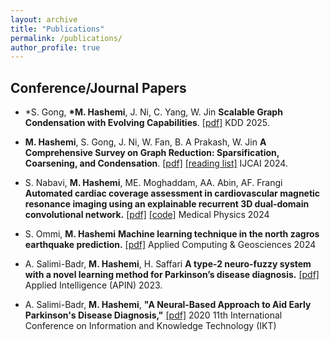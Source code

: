```yaml
---
layout: archive
title: "Publications"
permalink: /publications/
author_profile: true
---
```


## Conference/Journal Papers

- \*S. Gong, **\*M. Hashemi**, J. Ni, C. Yang, W. Jin **Scalable Graph Condensation with Evolving Capabilities**. [[pdf]](https://arxiv.org/abs/2502.17614) KDD 2025.

- **M. Hashemi**, S. Gong, J. Ni, W. Fan, B. A Prakash, W. Jin **A Comprehensive Survey on Graph Reduction: Sparsification, Coarsening, and Condensation**. [[pdf]](https://arxiv.org/pdf/2402.03358.pdf) [[reading list]](https://github.com/Emory-Melody/awesome-graph-reduction) IJCAI 2024.

- S. Nabavi, **M. Hashemi**, ME. Moghaddam, AA. Abin, AF. Frangi
  **Automated cardiac coverage assessment in cardiovascular magnetic resonance imaging using an explainable recurrent 3D dual‐domain convolutional network.** [[pdf]](https://aapm.onlinelibrary.wiley.com/doi/abs/10.1002/mp.17411) [[code]](https://github.com/mohammadhashemii/CMR_Cardiac_Coverage_Control) Medical Physics 2024

- S. Ommi, **M. Hashemi**
  **Machine learning technique in the north zagros earthquake prediction.** [[pdf]](https://www.sciencedirect.com/science/article/pii/S2590197424000107) Applied Computing & Geosciences 2024

- A. Salimi-Badr, **M. Hashemi**, H. Saffari **A type-2 neuro-fuzzy system with a novel learning method for Parkinson’s disease diagnosis.** [[pdf]](https://link.springer.com/article/10.1007/s10489-022-04276-8) Applied Intelligence (APIN) 2023.

- A. Salimi-Badr, **M. Hashemi**, **"A Neural-Based Approach to Aid Early Parkinson's Disease Diagnosis,"** [[pdf]](https://ieeexplore.ieee.org/abstract/document/9345635) 2020 11th International Conference on Information and Knowledge Technology (IKT)

